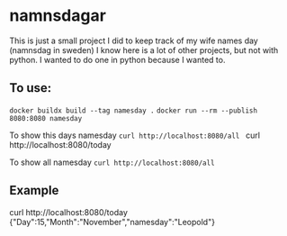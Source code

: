 # namnsdagar

This is just a small project I did to keep track of my wife names day (namnsdag in sweden)
I know here is a lot of other projects, but not with python. I wanted to do one in python because I wanted to.

## To use:
`docker buildx build --tag namesday .`
`docker run --rm --publish 8080:8080 namesday `

To show this days namesday
`curl http://localhost:8080/all `
curl http://localhost:8080/today

To show all namesday
`curl http://localhost:8080/all`

## Example
 curl http://localhost:8080/today
{"Day":15,"Month":"November","namesday":"Leopold"}

